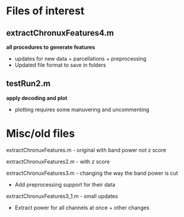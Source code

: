 # Files of interest

## extractChronuxFeatures4.m
**all procedures to generate features**
- updates for new data + parcellations + preprocessing
- Updated file format to save in folders

## testRun2.m
**apply decoding and plot**
- plotting requires some manuvering and uncommenting 


# Misc/old files

extractChronuxFeatures.m - original with band power not z score

extractChronuxFeatures2.m - with z score

extractChronuxFeatures3.m - changing the way the band power is cut
- Add preprocessing support for their data

extractChronuxFeatures3_1.m - small updates
- Extract power for all channels at once + other changes
